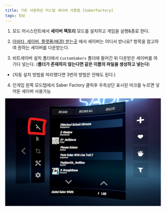 ```yaml
---
title: 기존 사용하던 커스텀 세이버 사용법 [SaberFactory]
tags: 정보
---
```


1. 모드 어시스턴트에서 **세이버 팩토리** 모드를 설치하고 게임을 실행&종료 한다.

2. [아바타, 세이버, 플랫폼(배경) 받는곳](/2023/02/10/how-to-get-avatar-saber-platform.html) 에서 세이버는 어디서 받나요? 항목을 참고하여 원하는 세이버를 다운받는다.

3. 비트세이버 설치 폴더에서 `CustomSabers` 폴더에 들어간 뒤 다운받은 세이버를 여기다 넣는다. (**폴더가 존재하지 않는다면 같은 이름의 파일을 생성하고 넣는다**)
- (자동 설치 방법을 따라했다면 3번의 방법은 안해도 된다.)

4. 인게임 왼쪽 모드탭에서 Saber Factory 클릭후 우측상단 표시된 마크를 누르면 넣어둔 세이버 사용가능

![](/img/information/2.png)
